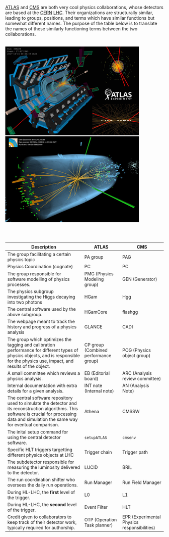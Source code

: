 
[ATLAS](https://atlas.cern/) and [CMS](https://cms.cern/collaboration) are both very cool physics collaborations, whose detectors are based at the [CERN](https://www.home.cern/) [LHC](https://www.home.cern/science/accelerators/large-hadron-collider). Their organizations are structurally similar, leading to groups, positions, and terms which have similar functions but somewhat different names. The purpose of the table below is to translate the names of these similarly functioning terms between the two collaborations. <br> <br>

<img style="" width="425" alt="ATLAS" title="ATLAS" src="../Documents/ATLAS_eventDisplay.jpeg">      <img style="" width="425" alt="CMS" title="CMS" src="../Documents/CMS_eventDisplay.jpeg"> 

<br> <br>

| Description | ATLAS | CMS | 
| ----------- | ----------- | ----------- |
| The group facilitating a certain physics topic| PA group | PAG | 
| Physics Coordination (cognate) | PC | PC |
| The group responsible for software modelling of physics processes. | PMG (Physics Modeling group) | GEN (Generator) | 
| The physics subgroup investigating the Higgs decaying into two photons | HGam | Hgg |
| The central software used by the above subgroup. | HGamCore | flashgg |
| The webpage meant to track the history and progress of a physics analysis | GLANCE | CADI | 
| The group which optimizes the tagging and calibration performance for different types of physics objects, and is responsible for the physics use, impact, and results of the object. | CP group (Combined performance group) | POG (Physics object group) | 
| A small committee which reviews a physics analysis. | EB (Editorial board) | ARC (Analysis review committee) | 
| Internal documentation with extra details for a given analysis. | INT note (Internal note) | AN (Analysis Note) |
| The central software repository used to simulate the detector and its reconstruction algorithms. This software is crucial for processing data and simulation the same way for eventual comparison. | Athena | CMSSW | 
| The inital setup command for using the central detector software. | `setupATLAS` | `cmsenv` |
| Specific HLT triggers targetting different physics objects at LHC | Trigger chain | Trigger path |
| The subdetector responsible for measuring the luminosity delivered to the detector. | LUCID | BRIL | 
| The run coordination shifter who oversees the daily run operations. | Run Manager | Run Field Manager | 
| During HL-LHC, the **first** level of the trigger. | L0 | L1 |
| During HL-LHC, the **second** level of the trigger. | Event Filter | HLT |
| Credit given to collaborators to keep track of their detector work, typically required for authorship. | OTP (Operation Task planner) | EPR (Experimental Physics responsibilities) |
